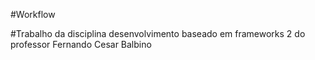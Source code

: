 #Workflow

#Trabalho da disciplina desenvolvimento baseado em frameworks 2 do professor Fernando Cesar Balbino
